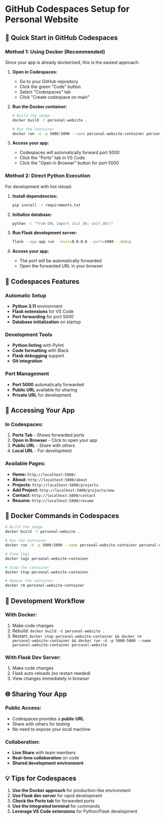 # GitHub Codespaces Setup for Personal Website

## 🚀 Quick Start in GitHub Codespaces

### Method 1: Using Docker (Recommended)
Since your app is already dockerized, this is the easiest approach:

1. **Open in Codespaces:**
   - Go to your GitHub repository
   - Click the green "Code" button
   - Select "Codespaces" tab
   - Click "Create codespace on main"

2. **Run the Docker container:**
   ```bash
   # Build the image
   docker build -t personal-website .
   
   # Run the container
   docker run -d -p 5000:5000 --name personal-website-container personal-website
   ```

3. **Access your app:**
   - Codespaces will automatically forward port 5000
   - Click the "Ports" tab in VS Code
   - Click the "Open in Browser" button for port 5000

### Method 2: Direct Python Execution
For development with hot reload:

1. **Install dependencies:**
   ```bash
   pip install -r requirements.txt
   ```

2. **Initialize database:**
   ```bash
   python -c "from DAL import init_db; init_db()"
   ```

3. **Run Flask development server:**
   ```bash
   flask --app app run --host=0.0.0.0 --port=5000 --debug
   ```

4. **Access your app:**
   - The port will be automatically forwarded
   - Open the forwarded URL in your browser

## 🔧 Codespaces Features

### Automatic Setup
- **Python 3.11** environment
- **Flask extensions** for VS Code
- **Port forwarding** for port 5000
- **Database initialization** on startup

### Development Tools
- **Python linting** with Pylint
- **Code formatting** with Black
- **Flask debugging** support
- **Git integration**

### Port Management
- **Port 5000** automatically forwarded
- **Public URL** available for sharing
- **Private URL** for development

## 📱 Accessing Your App

### In Codespaces:
1. **Ports Tab** - Shows forwarded ports
2. **Open in Browser** - Click to open your app
3. **Public URL** - Share with others
4. **Local URL** - For development

### Available Pages:
- **Home:** `http://localhost:5000/`
- **About:** `http://localhost:5000/about`
- **Projects:** `http://localhost:5000/projects`
- **Add Project:** `http://localhost:5000/projects/new`
- **Contact:** `http://localhost:5000/contact`
- **Resume:** `http://localhost:5000/resume`

## 🐳 Docker Commands in Codespaces

```bash
# Build the image
docker build -t personal-website .

# Run the container
docker run -d -p 5000:5000 --name personal-website-container personal-website

# View logs
docker logs personal-website-container

# Stop the container
docker stop personal-website-container

# Remove the container
docker rm personal-website-container
```

## 🔄 Development Workflow

### With Docker:
1. Make code changes
2. Rebuild: `docker build -t personal-website .`
3. Restart: `docker stop personal-website-container && docker rm personal-website-container && docker run -d -p 5000:5000 --name personal-website-container personal-website`

### With Flask Dev Server:
1. Make code changes
2. Flask auto-reloads (no restart needed)
3. View changes immediately in browser

## 🌐 Sharing Your App

### Public Access:
- Codespaces provides a **public URL**
- Share with others for testing
- No need to expose your local machine

### Collaboration:
- **Live Share** with team members
- **Real-time collaboration** on code
- **Shared development environment**

## 💡 Tips for Codespaces

1. **Use the Docker approach** for production-like environment
2. **Use Flask dev server** for rapid development
3. **Check the Ports tab** for forwarded ports
4. **Use the integrated terminal** for commands
5. **Leverage VS Code extensions** for Python/Flask development

